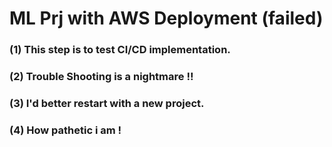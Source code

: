 # ML Prj with AWS Deployment (failed)

### (1) This step is to test CI/CD implementation.

### (2) Trouble Shooting is a nightmare !!

### (3) I'd better restart with a new project.

### (4) How pathetic i am !
